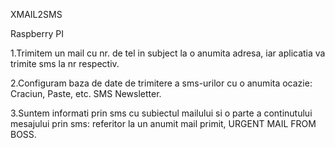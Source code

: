 XMAIL2SMS

Raspberry PI


1.Trimitem un mail cu nr. de tel in subject la o anumita adresa, iar aplicatia va trimite  sms la nr respectiv.

2.Configuram baza de date de trimitere a sms-urilor cu o anumita ocazie: Craciun, Paste, etc. SMS Newsletter.

3.Suntem informati prin sms cu subiectul mailului si o parte a continutului mesajului prin sms: referitor la un anumit mail primit, URGENT MAIL FROM BOSS.